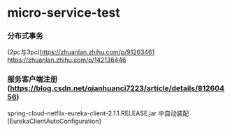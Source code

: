 # micro-service-test


### 分布式事务
  (2pc与3pc)https://zhuanlan.zhihu.com/p/91263461
            https://zhuanlan.zhihu.com/p/142136446
  
### 服务客户端注册 (https://blog.csdn.net/qianhuanci7223/article/details/81260456)
spring-cloud-netflix-eureka-client-2.1.1.RELEASE.jar
中自动装配 [EurekaClientAutoConfiguration]
